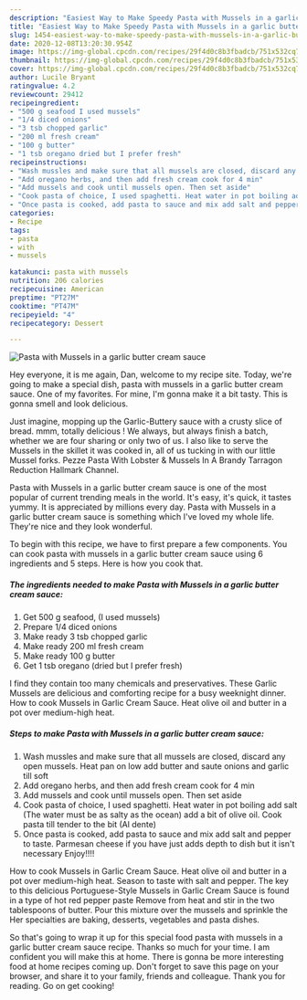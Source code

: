 ```yaml
---
description: "Easiest Way to Make Speedy Pasta with Mussels in a garlic butter cream sauce"
title: "Easiest Way to Make Speedy Pasta with Mussels in a garlic butter cream sauce"
slug: 1454-easiest-way-to-make-speedy-pasta-with-mussels-in-a-garlic-butter-cream-sauce
date: 2020-12-08T13:20:30.954Z
image: https://img-global.cpcdn.com/recipes/29f4d0c8b3fbadcb/751x532cq70/pasta-with-mussels-in-a-garlic-butter-cream-sauce-recipe-main-photo.jpg
thumbnail: https://img-global.cpcdn.com/recipes/29f4d0c8b3fbadcb/751x532cq70/pasta-with-mussels-in-a-garlic-butter-cream-sauce-recipe-main-photo.jpg
cover: https://img-global.cpcdn.com/recipes/29f4d0c8b3fbadcb/751x532cq70/pasta-with-mussels-in-a-garlic-butter-cream-sauce-recipe-main-photo.jpg
author: Lucile Bryant
ratingvalue: 4.2
reviewcount: 29412
recipeingredient:
- "500 g seafood I used mussels"
- "1/4 diced onions"
- "3 tsb chopped garlic"
- "200 ml fresh cream"
- "100 g butter"
- "1 tsb oregano dried but I prefer fresh"
recipeinstructions:
- "Wash mussles and make sure that all mussels are closed, discard any open mussels. Heat pan on low add butter and saute onions and garlic till soft"
- "Add oregano herbs, and then add fresh cream cook for 4 min"
- "Add mussels and cook until mussels open. Then set aside"
- "Cook pasta of choice, I used spaghetti. Heat water in pot boiling add salt (The water must be as salty as the ocean) add a bit of olive oil. Cook pasta till tender to the bit (Al dente)"
- "Once pasta is cooked, add pasta to sauce and mix add salt and pepper to taste. Parmesan cheese if you have just adds depth to dish but it isn&#39;t necessary Enjoy!!!!"
categories:
- Recipe
tags:
- pasta
- with
- mussels

katakunci: pasta with mussels 
nutrition: 206 calories
recipecuisine: American
preptime: "PT27M"
cooktime: "PT47M"
recipeyield: "4"
recipecategory: Dessert

---
```



![Pasta with Mussels in a garlic butter cream sauce](https://img-global.cpcdn.com/recipes/29f4d0c8b3fbadcb/751x532cq70/pasta-with-mussels-in-a-garlic-butter-cream-sauce-recipe-main-photo.jpg)

Hey everyone, it is me again, Dan, welcome to my recipe site. Today, we're going to make a special dish, pasta with mussels in a garlic butter cream sauce. One of my favorites. For mine, I'm gonna make it a bit tasty. This is gonna smell and look delicious.

Just imagine, mopping up the Garlic-Buttery sauce with a crusty slice of bread. mmm, totally delicious ! We always, but always finish a batch, whether we are four sharing or only two of us. I also like to serve the Mussels in the skillet it was cooked in, all of us tucking in with our little Mussel forks. Pezze Pasta With Lobster &amp; Mussels In A Brandy Tarragon Reduction Hallmark Channel.

Pasta with Mussels in a garlic butter cream sauce is one of the most popular of current trending meals in the world. It's easy, it's quick, it tastes yummy. It is appreciated by millions every day. Pasta with Mussels in a garlic butter cream sauce is something which I've loved my whole life. They're nice and they look wonderful.


To begin with this recipe, we have to first prepare a few components. You can cook pasta with mussels in a garlic butter cream sauce using 6 ingredients and 5 steps. Here is how you cook that.

<!--inarticleads1-->

##### The ingredients needed to make Pasta with Mussels in a garlic butter cream sauce:

1. Get 500 g seafood, (I used mussels)
1. Prepare 1/4 diced onions
1. Make ready 3 tsb chopped garlic
1. Make ready 200 ml fresh cream
1. Make ready 100 g butter
1. Get 1 tsb oregano (dried but I prefer fresh)


I find they contain too many chemicals and preservatives. These Garlic Mussels are delicious and comforting recipe for a busy weeknight dinner. How to cook Mussels in Garlic Cream Sauce. Heat olive oil and butter in a pot over medium-high heat. 

<!--inarticleads2-->

##### Steps to make Pasta with Mussels in a garlic butter cream sauce:

1. Wash mussles and make sure that all mussels are closed, discard any open mussels. Heat pan on low add butter and saute onions and garlic till soft
1. Add oregano herbs, and then add fresh cream cook for 4 min
1. Add mussels and cook until mussels open. Then set aside
1. Cook pasta of choice, I used spaghetti. Heat water in pot boiling add salt (The water must be as salty as the ocean) add a bit of olive oil. Cook pasta till tender to the bit (Al dente)
1. Once pasta is cooked, add pasta to sauce and mix add salt and pepper to taste. Parmesan cheese if you have just adds depth to dish but it isn&#39;t necessary Enjoy!!!!


How to cook Mussels in Garlic Cream Sauce. Heat olive oil and butter in a pot over medium-high heat. Season to taste with salt and pepper. The key to this delicious Portuguese-Style Mussels in Garlic Cream Sauce is found in a type of hot red pepper paste Remove from heat and stir in the two tablespoons of butter. Pour this mixture over the mussels and sprinkle the Her specialties are baking, desserts, vegetables and pasta dishes. 

So that's going to wrap it up for this special food pasta with mussels in a garlic butter cream sauce recipe. Thanks so much for your time. I am confident you will make this at home. There is gonna be more interesting food at home recipes coming up. Don't forget to save this page on your browser, and share it to your family, friends and colleague. Thank you for reading. Go on get cooking!
